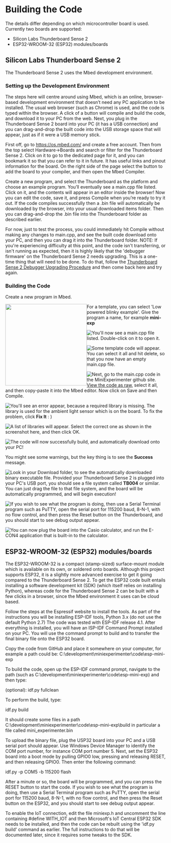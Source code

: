 # Building the Code

The details differ depending on which microcontroller board is used. Currently two boards are supported:
* Silicon Labs Thunderboard Sense 2
* ESP32-WROOM-32 (ESP32) modules/boards

## Silicon Labs Thunderboard Sense 2

The Thunderboard Sense 2 uses the Mbed development environment.

### Setting up the Development Environment
The steps here will centre around using Mbed, which is an online, browser-based development environment that doesn’t need any PC application to be installed. The usual web browser (such as Chrome) is used, and the code is typed within the browser. A click of a button will compile and build the code, and download it to your PC from the web. Next, you plug in the Thunderboard Sense 2 board into your PC (it has a USB connection) and you can drag-and-drop the built code into the USB storage space that will appear, just as if it were a USB memory stick.

First off, go to https://os.mbed.com/ and create a free account. Then from the top select Hardware->Boards and search or filter for the Thunderboard Sense 2. Click on it to go to the dedicated page for it, and you can bookmark it so that you can refer to it in future. It has useful links and pinout information for the board. On the right side of the page select the button to add the board to your compiler, and then open the Mbed Compiler. 

Create a new program, and select the Thunderboard as the platform and choose an example program. You’ll eventually see a main.cpp file listed. Click on it, and the contents will appear in an editor inside the browser! Now you can edit the code, save it, and press Compile when you’re ready to try it out. If the code compiles successfully then a .bin file will automatically be downloaded by the browser, into your usual downloaded items folder. Then you can drag-and-drop the .bin file into the Thunderboard folder as described earlier.

For now, just to test the process, you could immediately hit Compile without making any changes to main.cpp, and see the built code download onto your PC, and then you can drag it into the Thunderboard folder. NOTE: If you're experiencing difficulty at this point, and the code isn't transferring, or isn't running as expected, then it is highly likely that the 'debugger firmware' on the Thunderboard Sense 2 needs upgrading. This is a one-time thing that will need to be done. To do that, follow the [Thunderboard Sense 2 Debugger Upgrading Procedure](thunderboard-debugger-upgrade-procedure.md) and then come back here and try again.

### Building the Code
Create a new program in Mbed.

<img src="images/mbed10.png" width="256" style="float:left">

For a template, you can select 'Low powered blinky example'. Give the program a name, for example **mini-exp**

<img src="images/mbed20.png" style="float:left">

You'll now see a main.cpp file listed. Double-click on it to open it.

<img src="images/mbed30.png" style="float:left">

Some template code will appear. You can select it all and hit delete, so that you now have an empty main.cpp file.

<img src="images/mbed40.png" style="float:left">

Next, go to the main.cpp code in the MiniExperimenter github site. [View the code as raw](https://raw.githubusercontent.com/shabaz123/MiniExperimenter/main/code/tbsense2/main.cpp), select it all, and then copy-paste it into the Mbed editor. Now click on Save and then Compile.

<img src="images/mbed50.png" style="float:left">

You'll see an error appear, because a required library is missing. The library is used for the ambient light sensor which is on the board. To fix the problem, click **Fix It** : )

<img src="images/mbed60.png" style="float:left">

A list of libraries will appear. Select the correct one as shown in the screenshot here, and then click OK.

<img src="images/mbed70.png" style="float:left">

The code will now successfully build, and automatically download onto your PC!

You might see some warnings, but the key thing is to see the **Success** message.

<img src="images/mbed80.png" style="float:left">

Look in your Download folder, to see the automatically downloaded binary executable file. Provided your Thunderboard Sense 2 is plugged into your PC's USB port, you should see a file system called **TB004** or similar. You can just drag the file to that file system, and the board will be automatically programmed, and will begin execution!

<img src="images/mbed90.png" style="float:left">

If you wish to see what the program is doing, then use a Serial Terminal program such as PuTTY, open the serial port for 115200 baud, 8-N-1, with no flow control, and then press the Reset button on the Thunderboard, and you should start to see debug output appear.

<img src="images/mbed100.png" style="float:left">

You can now plug the board into the Casio calculator, and run the E-CON4 application that is built-in to the calculator.

## ESP32-WROOM-32 (ESP32) modules/boards
The ESP32-WROOM-32 is a compact (stamp-sized) surface-mount module which is available on its own, or soldered onto boards. Although this project supports ESP32, it is a slightly more advanced exercise to get it going compared to the Thunderboard Sense 2. To get the ESP32 code built entails installing a software development kit (SDK) (which itself relies on installing Python), whereas code for the Thunderboard Sense 2 can be built with a few clicks in a browser, since the Mbed environment it uses can be cloud based.

Follow the steps at the Espressif website to install the tools. As part of the instructions you will be installing ESP-IDF tools, Python 3.x (do not use the default Python 2.7)
The code was tested with ESP-IDF release 4.1. After everything is installed, you will have an ISP-IDF Command Prompt installed on your PC. You will use the command prompt to build and to transfer the final binary file onto the ESP32 board.

Copy the code from GitHub and place it somewhere on your computer, for example a path could be:
C:\development\miniexperimenter\code\esp-mini-exp

To build the code, open up the ESP-IDF command prompt, navigate to the path (such as C:\development\miniexperimenter\code\esp-mini-exp) and then type:

(optional): idf.py fullclean

To perform the build, type:

idf.py build

It should create some files in a path C:\development\miniexperimenter\code\esp-mini-exp\build in particular a file called mini_experimenter.bin

To upload the binary file, plug the USP32 board into your PC and a USB serial port should appear. Use Windows Device Manager to identify the COM port number, for instance COM port number 5. Next, set the ESP32 board into a boot mode by pulling GPIO0 low, pressing and releasing RESET, and then releasing GPIO0. Then enter the following command:

idf.py -p COM5 -b 115200 flash

After a minute or so, the board will be programmed, and you can press the RESET button to start the code. If you wish to see what the program is doing, then use a Serial Terminal program such as PuTTY, open the serial port for 115200 baud, 8-N-1, with no flow control, and then press the Reset button on the ESP32, and you should start to see debug output appear.

To enable the IoT connection, edit the file miniexp.h and uncomment the line containing #define WITH_IOT and then Microsoft's IoT Central ESP32 SDK needs to be installed, and then the code can be rebuilt using the 'idf.py build' command as earlier. The full instructions to do that will be documented later, since it requires some tweaks to the SDK.
